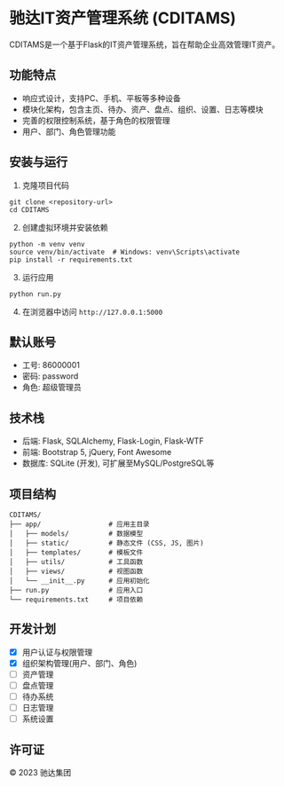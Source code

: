 # 驰达IT资产管理系统 (CDITAMS)

CDITAMS是一个基于Flask的IT资产管理系统，旨在帮助企业高效管理IT资产。

## 功能特点

- 响应式设计，支持PC、手机、平板等多种设备
- 模块化架构，包含主页、待办、资产、盘点、组织、设置、日志等模块
- 完善的权限控制系统，基于角色的权限管理
- 用户、部门、角色管理功能

## 安装与运行

1. 克隆项目代码
```
git clone <repository-url>
cd CDITAMS
```

2. 创建虚拟环境并安装依赖
```
python -m venv venv
source venv/bin/activate  # Windows: venv\Scripts\activate
pip install -r requirements.txt
```

3. 运行应用
```
python run.py
```

4. 在浏览器中访问 `http://127.0.0.1:5000`

## 默认账号

- 工号: 86000001
- 密码: password
- 角色: 超级管理员

## 技术栈

- 后端: Flask, SQLAlchemy, Flask-Login, Flask-WTF
- 前端: Bootstrap 5, jQuery, Font Awesome
- 数据库: SQLite (开发), 可扩展至MySQL/PostgreSQL等

## 项目结构

```
CDITAMS/
├── app/                 # 应用主目录
│   ├── models/          # 数据模型
│   ├── static/          # 静态文件 (CSS, JS, 图片)
│   ├── templates/       # 模板文件
│   ├── utils/           # 工具函数
│   ├── views/           # 视图函数
│   └── __init__.py      # 应用初始化
├── run.py               # 应用入口
└── requirements.txt     # 项目依赖
```

## 开发计划

- [x] 用户认证与权限管理
- [x] 组织架构管理(用户、部门、角色)
- [ ] 资产管理
- [ ] 盘点管理
- [ ] 待办系统
- [ ] 日志管理
- [ ] 系统设置

## 许可证

© 2023 驰达集团 